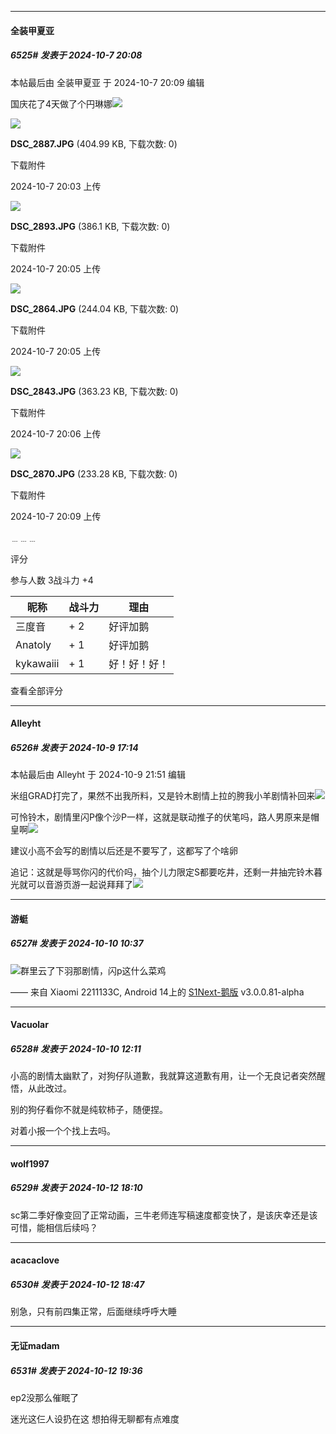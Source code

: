 ﻿
*****

####  全装甲夏亚  
##### 6525#       发表于 2024-10-7 20:08

 本帖最后由 全装甲夏亚 于 2024-10-7 20:09 编辑 

国庆花了4天做了个円琳娜<img src="https://static.saraba1st.com/image/smiley/face2017/032.png" referrerpolicy="no-referrer">

<img src="https://img.saraba1st.com/forum/202410/07/200311bvzwstitkss05xi5.jpg" referrerpolicy="no-referrer">

<strong>DSC_2887.JPG</strong> (404.99 KB, 下载次数: 0)

下载附件

2024-10-7 20:03 上传

<img src="https://img.saraba1st.com/forum/202410/07/200524xshp5xpqz05zlsce.jpg" referrerpolicy="no-referrer">

<strong>DSC_2893.JPG</strong> (386.1 KB, 下载次数: 0)

下载附件

2024-10-7 20:05 上传

<img src="https://img.saraba1st.com/forum/202410/07/200547aemta0t8u0mzdhj8.jpg" referrerpolicy="no-referrer">

<strong>DSC_2864.JPG</strong> (244.04 KB, 下载次数: 0)

下载附件

2024-10-7 20:05 上传

<img src="https://img.saraba1st.com/forum/202410/07/200637hr3gevcynrahxn9c.jpg" referrerpolicy="no-referrer">

<strong>DSC_2843.JPG</strong> (363.23 KB, 下载次数: 0)

下载附件

2024-10-7 20:06 上传

<img src="https://img.saraba1st.com/forum/202410/07/200943ibr3nhmbgvhhhlhd.jpg" referrerpolicy="no-referrer">

<strong>DSC_2870.JPG</strong> (233.28 KB, 下载次数: 0)

下载附件

2024-10-7 20:09 上传

﹍﹍﹍

评分

 参与人数 3战斗力 +4

|昵称|战斗力|理由|
|----|---|---|
| 三度音| + 2|好评加鹅|
| Anatoly| + 1|好评加鹅|
| kykawaiii| + 1|好！好！好！|

查看全部评分

*****

####  Alleyht  
##### 6526#       发表于 2024-10-9 17:14

 本帖最后由 Alleyht 于 2024-10-9 21:51 编辑 

米组GRAD打完了，果然不出我所料，又是铃木剧情上拉的胯我小羊剧情补回来<img src="https://static.saraba1st.com/image/smiley/face2017/067.png">

可怜铃木，剧情里闪P像个沙P一样，这就是联动推子的伏笔吗，路人男原来是帽皇啊<img src="https://static.saraba1st.com/image/smiley/face2017/245.png" referrerpolicy="no-referrer">

建议小高不会写的剧情以后还是不要写了，这都写了个啥卵

追记：这就是辱骂你闪的代价吗，抽个儿力限定S都要吃井，还剩一井抽完铃木暮光就可以音游页游一起说拜拜了<img src="https://static.saraba1st.com/image/smiley/face2017/072.png" referrerpolicy="no-referrer">

*****

####  游蜓  
##### 6527#       发表于 2024-10-10 10:37

<img src="https://static.saraba1st.com/image/smiley/face2017/037.png" referrerpolicy="no-referrer">群里云了下羽那剧情，闪p这什么菜鸡

—— 来自 Xiaomi 2211133C, Android 14上的 [S1Next-鹅版](https://github.com/ykrank/S1-Next/releases) v3.0.0.81-alpha

*****

####  Vacuolar  
##### 6528#       发表于 2024-10-10 12:11

小高的剧情太幽默了，对狗仔队道歉，我就算这道歉有用，让一个无良记者突然醒悟，从此改过。

别的狗仔看你不就是纯软柿子，随便捏。

对着小报一个个找上去吗。


*****

####  wolf1997  
##### 6529#       发表于 2024-10-12 18:10

sc第二季好像变回了正常动画，三牛老师连写稿速度都变快了，是该庆幸还是该可惜，能相信后续吗？


*****

####  acacaclove  
##### 6530#       发表于 2024-10-12 18:47

别急，只有前四集正常，后面继续呼呼大睡


*****

####  无证madam  
##### 6531#       发表于 2024-10-12 19:36

ep2没那么催眠了

迷光这仨人设扔在这 想拍得无聊都有点难度

